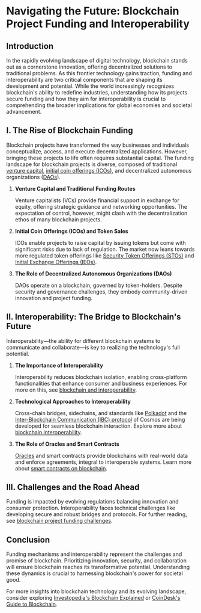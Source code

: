 # Navigating the Future: Blockchain Project Funding and Interoperability

## Introduction

In the rapidly evolving landscape of digital technology, blockchain stands out as a cornerstone innovation, offering decentralized solutions to traditional problems. As this frontier technology gains traction, funding and interoperability are two critical components that are shaping its development and potential. While the world increasingly recognizes blockchain's ability to redefine industries, understanding how its projects secure funding and how they aim for interoperability is crucial to comprehending the broader implications for global economies and societal advancement.

## I. The Rise of Blockchain Funding

Blockchain projects have transformed the way businesses and individuals conceptualize, access, and execute decentralized applications. However, bringing these projects to life often requires substantial capital. The funding landscape for blockchain projects is diverse, composed of traditional [venture capital](https://en.wikipedia.org/wiki/Venture_capital), [initial coin offerings (ICOs)](https://www.investopedia.com/terms/i/initial-coin-offering-ico.asp), and decentralized autonomous organizations ([DAOs](https://www.investopedia.com/terms/d/decentralized-autonomous-organization-dao.asp)).

1. **Venture Capital and Traditional Funding Routes**

   Venture capitalists (VCs) provide financial support in exchange for equity, offering strategic guidance and networking opportunities. The expectation of control, however, might clash with the decentralization ethos of many blockchain projects.

2. **Initial Coin Offerings (ICOs) and Token Sales**

   ICOs enable projects to raise capital by issuing tokens but come with significant risks due to lack of regulation. The market now leans towards more regulated token offerings like [Security Token Offerings (STOs)](https://www.investopedia.com/terms/s/security-token.asp) and [Initial Exchange Offerings (IEOs)](https://www.coindesk.com/learn/2019/01/24/theyre-back-inside-the-regulated-ico-2-0-and-their-crypto-tokens/).

3. **The Role of Decentralized Autonomous Organizations (DAOs)**

   DAOs operate on a blockchain, governed by token-holders. Despite security and governance challenges, they embody community-driven innovation and project funding.

## II. Interoperability: The Bridge to Blockchain's Future

Interoperability—the ability for different blockchain systems to communicate and collaborate—is key to realizing the technology's full potential. 

1. **The Importance of Interoperability**

   Interoperability reduces blockchain isolation, enabling cross-platform functionalities that enhance consumer and business experiences. For more on this, see [blockchain and interoperability](https://www.license-token.com/wiki/blockchain-and-blockchain-interoperability).

2. **Technological Approaches to Interoperability**

   Cross-chain bridges, sidechains, and standards like [Polkadot](https://polkadot.network/) and the [Inter-Blockchain Communication (IBC) protocol](https://cosmos.network/ibc) of Cosmos are being developed for seamless blockchain interaction. Explore more about [blockchain interoperability](https://www.license-token.com/wiki/blockchain-interoperability).

3. **The Role of Oracles and Smart Contracts**

   [Oracles](https://www.coindesk.com/learn/what-are-crypto-oracles-and-how-do-they-work/) and smart contracts provide blockchains with real-world data and enforce agreements, integral to interoperable systems. Learn more about [smart contracts on blockchain](https://www.license-token.com/wiki/smart-contracts-on-blockchain).

## III. Challenges and the Road Ahead

Funding is impacted by evolving regulations balancing innovation and consumer protection. Interoperability faces technical challenges like developing secure and robust bridges and protocols. For further reading, see [blockchain project funding challenges](https://www.license-token.com/wiki/blockchain-project-funding-challenges).

## Conclusion

Funding mechanisms and interoperability represent the challenges and promise of blockchain. Prioritizing innovation, security, and collaboration will ensure blockchain reaches its transformative potential. Understanding these dynamics is crucial to harnessing blockchain's power for societal good.

For more insights into blockchain technology and its evolving landscape, consider exploring [Investopedia's Blockchain Explained](https://www.investopedia.com/terms/b/blockchain.asp) or [CoinDesk's Guide to Blockchain](https://www.coindesk.com/learn/what-is-blockchain-technology/).